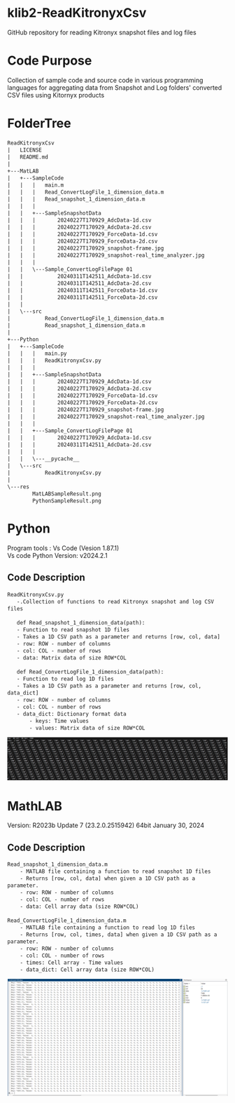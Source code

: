 # klib2-ReadKitronyxCsv
 GitHub repository for reading Kitronyx snapshot files and log files

# Code Purpose
Collection of sample code and source code in various programming languages for aggregating data from Snapshot and Log folders' converted CSV files using Kitornyx products


# FolderTree
```
ReadKitronyxCsv
|   LICENSE
|   README.md
|
+---MatLAB
|   +---SampleCode
|   |   |   main.m
|   |   |   Read_ConvertLogFile_1_dimension_data.m
|   |   |   Read_snapshot_1_dimension_data.m
|   |   |
|   |   +---SampleSnapshotData
|   |   |       20240227T170929_AdcData-1d.csv
|   |   |       20240227T170929_AdcData-2d.csv
|   |   |       20240227T170929_ForceData-1d.csv
|   |   |       20240227T170929_ForceData-2d.csv
|   |   |       20240227T170929_snapshot-frame.jpg
|   |   |       20240227T170929_snapshot-real_time_analyzer.jpg
|   |   |
|   |   \---Sample_ConvertLogFilePage 01
|   |           20240311T142511_AdcData-1d.csv
|   |           20240311T142511_AdcData-2d.csv
|   |           20240311T142511_ForceData-1d.csv
|   |           20240311T142511_ForceData-2d.csv
|   |
|   \---src
|           Read_ConvertLogFile_1_dimension_data.m
|           Read_snapshot_1_dimension_data.m
|
+---Python
|   +---SampleCode
|   |   |   main.py
|   |   |   ReadKitronyxCsv.py
|   |   |
|   |   +---SampleSnapshotData
|   |   |       20240227T170929_AdcData-1d.csv
|   |   |       20240227T170929_AdcData-2d.csv
|   |   |       20240227T170929_ForceData-1d.csv
|   |   |       20240227T170929_ForceData-2d.csv
|   |   |       20240227T170929_snapshot-frame.jpg
|   |   |       20240227T170929_snapshot-real_time_analyzer.jpg
|   |   |
|   |   +---Sample_ConvertLogFilePage 01
|   |   |       20240227T170929_AdcData-1d.csv
|   |   |       20240311T142511_AdcData-2d.csv
|   |   |
|   |   \---__pycache__
|   \---src
|           ReadKitronyxCsv.py
|
\---res
        MatLABSampleResult.png
        PythonSampleResult.png
```
# Python
Program tools : Vs Code (Vesion 1.87.1)  
Vs code Python Version: v2024.2.1  
 ## Code Description
 ```
ReadKitronyxCsv.py
    -.Collection of functions to read Kitronyx snapshot and log CSV files
      
    def Read_snapshot_1_dimension_data(path):
    - Function to read snapshot 1D files
    - Takes a 1D CSV path as a parameter and returns [row, col, data]
    - row: ROW - number of columns
    - col: COL - number of rows
    - data: Matrix data of size ROW*COL

    def Read_ConvertLogFile_1_dimension_data(path):
    - Function to read log 1D files
    - Takes a 1D CSV path as a parameter and returns [row, col, data_dict]
    - row: ROW - number of columns
    - col: COL - number of rows
    - data_dict: Dictionary format data
        - keys: Time values
        - values: Matrix data of size ROW*COL

```

![sample code image](res/PythonSampleResult.png)


# MathLAB
Version: R2023b Update 7 (23.2.0.2515942) 64bit January 30, 2024  

## Code Description
```
Read_snapshot_1_dimension_data.m
    - MATLAB file containing a function to read snapshot 1D files
    - Returns [row, col, data] when given a 1D CSV path as a parameter.
    - row: ROW - number of columns
    - col: COL - number of rows
    - data: Cell array data (size ROW*COL)

Read_ConvertLogFile_1_dimension_data.m
    - MATLAB file containing a function to read log 1D files
    - Returns [row, col, times, data] when given a 1D CSV path as a parameter.
    - row: ROW - number of columns
    - col: COL - number of rows
    - times: Cell array - Time values
    - data_dict: Cell array data (size ROW*COL)
```
![sample code image](res/MatLABSampleResult.png)
